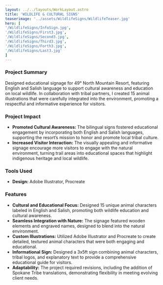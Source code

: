 ```yaml
---
layout: ../../layouts/WorkLayout.astro
title: 'WILDLIFE & CULTURAL SIGNS'
teaserimage: '../assets/WildlifeSigns/WildlifeTeaser.jpg'
hero: [
'/WildlifeSigns/InfoSign.jpg',
'/WildlifeSigns/First3.jpg',
'/WildlifeSigns/Second3.jpg',
'/WildlifeSigns/Third3.jpg',
'/WildlifeSigns/Forth3.jpg',
'/WildlifeSigns/Last3.jpg'
]
---
```


### Project Summary
<div class="project-summary">
Designed educational signage for 49° North Mountain Resort, featuring English and Salish language to support cultural awareness and education on local wildlife. In collaboration with tribal partners, I created 15 animal illustrations that were carefully integrated into the environment, promoting a respectful and informative experience for visitors.
</div>

### Project Impact
* **Promoted Cultural Awareness:** The bilingual signs fostered educational engagement by incorporating both English and Salish languages, supporting the resort’s mission to honor and promote local tribal culture.
* **Increased Visitor Interaction:** The visually appealing and informative signage encourage more visitors to engage with the natural environment, turning trail areas into educational spaces that highlight indigenous heritage and local wildlife.

### Tools Used
* **Design:** Adobe Illustrator, Procreate

### Features

* **Cultural and Educational Focus:** Designed 15 unique animal characters labeled in English and Salish, promoting both wildlife education and cultural awareness.
* **Seamless Integration with Nature:** The signage featured wooden elements and engraved names, designed to blend into the natural environment.
* **Custom Illustrations:** Utilized Adobe Illustrator and Procreate to create detailed, textured animal characters that were both engaging and educational.
* **Informational Sign:** Designed a 3x5ft sign combining animal characters, tribal logos, and explanatory text to provide a comprehensive educational guide for visitors.
* **Adaptability:** The project required revisions, including the addition of Spokane Tribe translations, demonstrating flexibility in meeting evolving client needs.
